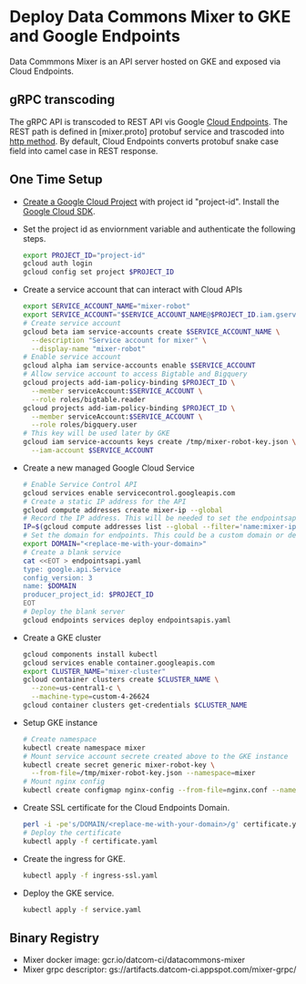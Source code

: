 # Deploy Data Commons Mixer to GKE and Google Endpoints

Data Commmons Mixer is an API server hosted on GKE and exposed via Cloud
Endpoints.

## gRPC transcoding

The gRPC API is transcoded to REST API vis Google [Cloud Endpoints](https://cloud.google.com/endpoints/docs/quickstart-endpoints).
The REST path is defined in [mixer.proto] protobuf service and trascoded into [http method](https://cloud.google.com/endpoints/docs/grpc/transcoding#map_a_get_method).
By default, Cloud Endpoints converts protobuf snake case field into camel case in REST response.

## One Time Setup

- [Create a Google Cloud Project](https://cloud.google.com/resource-manager/docs/creating-managing-projects)
  with project id "project-id". Install the
  [Google Cloud SDK](https://cloud.google.com/sdk/install).

- Set the project id as enviornment variable and authenticate the following
  steps.

  ```bash
  export PROJECT_ID="project-id"
  gcloud auth login
  gcloud config set project $PROJECT_ID
  ```

- Create a service account that can interact with Cloud APIs

  ```bash
  export SERVICE_ACCOUNT_NAME="mixer-robot"
  export SERVICE_ACCOUNT="$SERVICE_ACCOUNT_NAME@$PROJECT_ID.iam.gserviceaccount.com"
  # Create service account
  gcloud beta iam service-accounts create $SERVICE_ACCOUNT_NAME \
    --description "Service account for mixer" \
    --display-name "mixer-robot"
  # Enable service account
  gcloud alpha iam service-accounts enable $SERVICE_ACCOUNT
  # Allow service account to access Bigtable and Bigquery
  gcloud projects add-iam-policy-binding $PROJECT_ID \
    --member serviceAccount:$SERVICE_ACCOUNT \
    --role roles/bigtable.reader
  gcloud projects add-iam-policy-binding $PROJECT_ID \
    --member serviceAccount:$SERVICE_ACCOUNT \
    --role roles/bigquery.user
  # This key will be used later by GKE
  gcloud iam service-accounts keys create /tmp/mixer-robot-key.json \
    --iam-account $SERVICE_ACCOUNT
  ```

- Create a new managed Google Cloud Service

  ```bash
  # Enable Service Control API
  gcloud services enable servicecontrol.googleapis.com
  # Create a static IP address for the API
  gcloud compute addresses create mixer-ip --global
  # Record the IP address. This will be needed to set the endpointsapi.yaml
  IP=$(gcloud compute addresses list --global --filter='name:mixer-ip' --format='value(ADDRESS)')
  # Set the domain for endpoints. This could be a custom domain or default domain from Endpoints like xxx.endpoints.$PROJECT_ID.cloud.goog
  export DOMAIN="<replace-me-with-your-domain>"
  # Create a blank service
  cat <<EOT > endpointsapi.yaml
  type: google.api.Service
  config_version: 3
  name: $DOMAIN
  producer_project_id: $PROJECT_ID
  EOT
  # Deploy the blank server
  gcloud endpoints services deploy endpointsapis.yaml
  ```

- Create a GKE cluster

  ```bash
  gcloud components install kubectl
  gcloud services enable container.googleapis.com
  export CLUSTER_NAME="mixer-cluster"
  gcloud container clusters create $CLUSTER_NAME \
    --zone=us-central1-c \
    --machine-type=custom-4-26624
  gcloud container clusters get-credentials $CLUSTER_NAME
  ```

- Setup GKE instance

  ```bash
  # Create namespace
  kubectl create namespace mixer
  # Mount service account secrete created above to the GKE instance
  kubectl create secret generic mixer-robot-key \
    --from-file=/tmp/mixer-robot-key.json --namespace=mixer
  # Mount nginx config
  kubectl create configmap nginx-config --from-file=nginx.conf --namespace=mixer
  ```

- Create SSL certificate for the Cloud Endpoints Domain.

  ```bash
  perl -i -pe's/DOMAIN/<replace-me-with-your-domain>/g' certificate.yaml
  # Deploy the certificate
  kubectl apply -f certificate.yaml
  ```

- Create the ingress for GKE.

  ```bash
  kubectl apply -f ingress-ssl.yaml
  ```

- Deploy the GKE service.

  ```bash
  kubectl apply -f service.yaml
  ```

## Binary Registry

- Mixer docker image: gcr.io/datcom-ci/datacommons-mixer
- Mixer grpc descriptor: gs://artifacts.datcom-ci.appspot.com/mixer-grpc/
